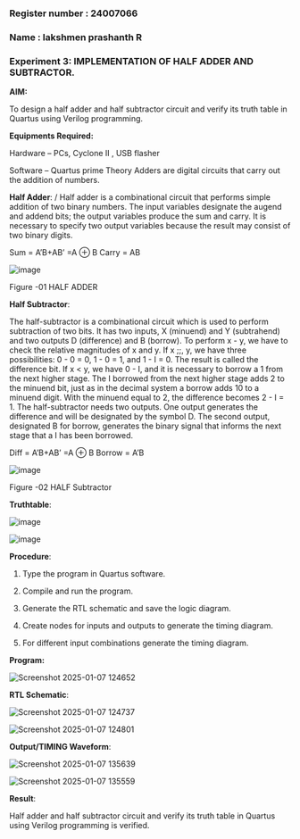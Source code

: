### Register number : 24007066
### Name : lakshmen prashanth R
### Experiment 3: IMPLEMENTATION OF HALF ADDER AND SUBTRACTOR.


**AIM:**

To design a half adder and half subtractor circuit and verify its truth table in Quartus using Verilog programming.

**Equipments Required:**

Hardware – PCs, Cyclone II , USB flasher 

Software – Quartus prime Theory Adders are digital circuits that carry out the addition of numbers.

**Half Adder**:
/
Half adder is a combinational circuit that performs simple addition of two binary numbers. The input variables designate the augend and addend bits; the output variables produce the sum and carry. It is necessary to specify two output variables because the result may consist of two binary digits.

Sum = A’B+AB’ =A ⊕ B Carry = AB

![image](https://github.com/naavaneetha/HALF_ADDER_SUBTRACTOR/assets/154305477/bd4a0b2c-cdbc-4184-ab08-81578f121e1f)

Figure -01 HALF ADDER

**Half Subtractor**:

The half-subtractor is a combinational circuit which is used to perform subtraction of two bits. It has two inputs, X (minuend) and Y (subtrahend) and two outputs D (difference) and B (borrow). To perform x - y, we have to check the relative magnitudes of x and y. If x ;;, y, we have three possibilities: 0 - 0 = 0, 1 - 0 = 1, and 1 - I = 0. The result is called the difference bit. If x < y, we have 0 - I, and it is necessary to borrow a 1 from the next higher stage. The I borrowed from the next higher stage adds 2 to the minuend bit, just as in the decimal system a borrow adds 10 to a minuend digit. With the minuend equal to 2, the difference becomes 2 - I = 1. The half-subtractor needs two outputs. One output generates the difference and will be designated by the symbol D. The second output, designated B for borrow, generates the binary signal that informs the next stage that a I has been borrowed. 

Diff = A’B+AB’ =A ⊕ B
Borrow = A’B

 ![image](https://github.com/naavaneetha/HALF_ADDER_SUBTRACTOR/assets/154305477/d76b099c-513f-4e7c-843a-e2fd028a531a)

Figure -02 HALF Subtractor

**Truthtable**:

![image](https://github.com/user-attachments/assets/d3395e94-060b-4052-b17c-9978433103bb)

![image](https://github.com/user-attachments/assets/525c259f-e97a-4a47-a206-df83d8048021)



**Procedure**:

1.	Type the program in Quartus software.

2.	Compile and run the program.

3.	Generate the RTL schematic and save the logic diagram.

4.	Create nodes for inputs and outputs to generate the timing diagram.

5.	For different input combinations generate the timing diagram.


**Program:**

![Screenshot 2025-01-07 124652](https://github.com/user-attachments/assets/39f717f6-9953-49dc-a9f3-7f55b7ab8e72)


**RTL Schematic**:

![Screenshot 2025-01-07 124737](https://github.com/user-attachments/assets/d6402463-d391-4401-8fab-ead6bb7f0f8b)

![Screenshot 2025-01-07 124801](https://github.com/user-attachments/assets/8b522a15-3ae1-48bc-a802-8857d1568dd4)

**Output/TIMING Waveform**:

![Screenshot 2025-01-07 135639](https://github.com/user-attachments/assets/4c6db1ac-4307-430f-b6d1-cee874709c38)



![Screenshot 2025-01-07 135559](https://github.com/user-attachments/assets/e5c15fe6-53f9-4cf1-8137-9fea5d6a702b)



**Result**:

Half adder and half subtractor circuit and verify its truth table in Quartus using Verilog programming is verified.


